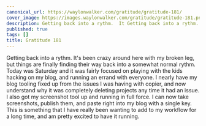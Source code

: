 ```yaml
---
canonical_url: https://waylonwalker.com/gratitude/gratitude-181/
cover_image: https://images.waylonwalker.com/gratitude/gratitude-181.png
description: Getting back into a rythm.  It Getting back into a rythm.  It
published: true
tags: []
title: Gratitude 181
---
```


Getting back into a rythm.  It's been crazy around here with my broken leg, but things are finally finding their way back into a somewhat normal rythm.  Today was Saturday and it was fairly focused on playing with the kids hacking on my blog, and running an errand with everyone.  I nearly have my blog tooling fixed up from the issues I was having with copier, and now understand why it was completely deleting projects any time it had an issue.  I also got my screenshot tool up and running in full force.  I can now take screenshots, publish them, and paste right into my blog with a single key.  This is something that I have really been wanting to add to my workflow for a long time, and am pretty excited to have it running.